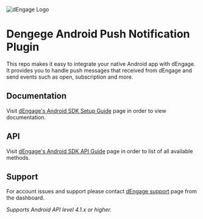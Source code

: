 ![dEngage Logo](https://user-images.githubusercontent.com/57666388/70908801-2da2b600-201d-11ea-969e-09af69e9fc7a.png) 

# Dengege Android Push Notification Plugin
This repo makes it easy to integrate your native Android app with dEngage. It provides you to handle push messages that received from dEngage and send events such as open, subscription and more.
 
## Documentation
Visit [dEngage's Android SDK Setup Guide](https://docs.dengage.com/push-sdk/android) page in order to view documentation.

## API
Visit [dEngage's Android SDK API Guide](https://docs.dengage.com/push-sdk/android)  page in order to list of all available methods.

## Support
For account issues and support please contact [dEngage support](https://dengage.com) page  from the dashboard.  

*Supports Android API level 4.1.x or higher.*